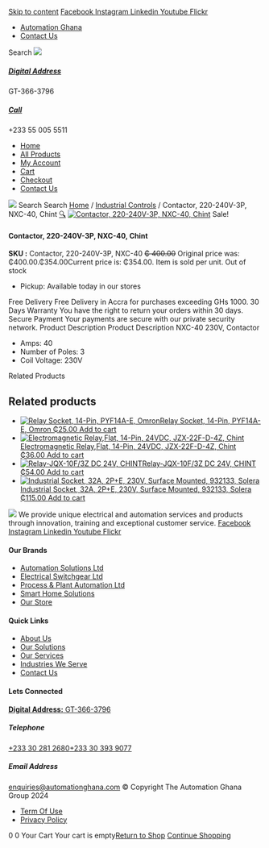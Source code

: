 [Skip to content](https://store.automationghana.com/product/contactor-nxc-40-230v-chint/#content)
[ Facebook ](https://www.facebook.com/automationgh/) [ Instagram ](https://www.instagram.com/automationgh/) [ Linkedin ](https://www.linkedin.com/company/the-automation-ghana-limited/) [ Youtube ](https://www.youtube.com/channel/UCurrRDUSm5oIW39VXjn1u0w) [ Flickr ](https://www.flickr.com/photos/181794037@N07/)
  * [ Automation Ghana ](https://automationghana.com)
  * [ Contact Us ](https://store.automationghana.com/contact/)


Search
[ ![](https://store.automationghana.com/wp-content/uploads/2024/04/Website-TAGG-Logo-BLUE.png) ](https://store.automationghana.com/)
[ ](https://maps.app.goo.gl/m4xeaagWCNbLk4jM6)
#####  [ Digital Address ](https://maps.app.goo.gl/m4xeaagWCNbLk4jM6)
GT-366-3796 
[ ](tel:+233550055511)
#####  [ Call ](tel:+233550055511)
+233 55 005 5511 
  * [Home](https://store.automationghana.com/)
  * [All Products](https://store.automationghana.com/shop/)
  * [My Account](https://store.automationghana.com/my-account/)
  * [Cart](https://store.automationghana.com/cart/)
  * [Checkout](https://store.automationghana.com/checkout/)
  * [Contact Us](https://store.automationghana.com/contact/)


[![](https://store.automationghana.com/wp-content/uploads/2024/04/AutomationGhana_logo_white.png)](https://store.automationghana.com)
Search
Search
[Home](https://store.automationghana.com) / [Industrial Controls](https://store.automationghana.com/product-category/industrial-controls/) / Contactor, 220-240V-3P, NXC-40, Chint
[🔍](https://store.automationghana.com/product/contactor-nxc-40-230v-chint/)
[![Contactor, 220-240V-3P, NXC-40, Chint](https://store.automationghana.com/wp-content/uploads/2020/04/NXC-40-230V.jpg)](https://store.automationghana.com/wp-content/uploads/2020/04/NXC-40-230V.jpg)
Sale!
####  Contactor, 220-240V-3P, NXC-40, Chint 
**SKU :** Contactor, 220-240V-3P, NXC-40 
~~₵ 400.00~~ Original price was: ₵400.00.₵354.00Current price is: ₵354.00.
Item is sold per unit.
Out of stock
  * Pickup: Available today in our stores


Free Delivery 
Free Delivery in Accra for purchases exceeding GHs 1000. 
30 Days Warranty 
You have the right to return your orders within 30 days. 
Secure Payment 
Your payments are secure with our private security network. 
Product Description
Product Description
NXC-40 230V, Contactor 
  * Amps: 40
  * Number of Poles: 3
  * Coil Voltage: 230V


Related Products 
## Related products
  * [![Relay Socket, 14-Pin, PYF14A-E, Omron](https://store.automationghana.com/wp-content/uploads/2020/04/14-Pin-Relay-Socket-PTF14A-E-Omron.jpg)Relay Socket, 14-Pin, PYF14A-E, Omron ₵25.00 ](https://store.automationghana.com/product/14-pin-relay-socket-pyf14a-e-omron/)
[Add to cart](https://store.automationghana.com/product/contactor-nxc-40-230v-chint/?add-to-cart=1598)
  * [![Electromagnetic Relay,Flat, 14-Pin, 24VDC, JZX-22F-D-4Z, Chint](https://store.automationghana.com/wp-content/uploads/2020/04/11-Pin-Relay-JQX-10F_3Z-220VAC-Chint-2-300x300.jpg)Electromagnetic Relay,Flat, 14-Pin, 24VDC, JZX-22F-D-4Z, Chint ₵36.00 ](https://store.automationghana.com/product/14-pin-relay-jzx-22f-d-4z-24vdc-chint/)
[Add to cart](https://store.automationghana.com/product/contactor-nxc-40-230v-chint/?add-to-cart=1597)
  * [![Relay-JQX-10F/3Z DC 24V, CHINT](https://store.automationghana.com/wp-content/uploads/2020/04/11-Pin-Relay-JQX-10F_3Z-220VAC-Chint-2-300x300.jpg)Relay-JQX-10F/3Z DC 24V, CHINT ₵54.00 ](https://store.automationghana.com/product/relay-jqx-10f-3z-dc-24v-chint/)
[Add to cart](https://store.automationghana.com/product/contactor-nxc-40-230v-chint/?add-to-cart=1593)
  * [![Industrial Socket, 32A, 2P+E, 230V, Surface Mounted, 932133, Solera](https://store.automationghana.com/wp-content/uploads/2020/04/932133.png)Industrial Socket, 32A, 2P+E, 230V, Surface Mounted, 932133, Solera ₵115.00 ](https://store.automationghana.com/product/surface-mounted-socket-932133-solera/)
[Add to cart](https://store.automationghana.com/product/contactor-nxc-40-230v-chint/?add-to-cart=1536)


![](https://store.automationghana.com/wp-content/uploads/2024/04/AutomationGhana_logo_white.png)
We provide unique electrical and automation services and products through innovation, training and exceptional customer service.
[ Facebook ](https://www.facebook.com/automationgh/) [ Instagram ](https://www.instagram.com/automationgh/) [ Linkedin ](https://www.linkedin.com/company/the-automation-ghana-limited/) [ Youtube ](https://www.youtube.com/channel/UCurrRDUSm5oIW39VXjn1u0w) [ Flickr ](https://www.flickr.com/photos/181794037@N07/)
#### Our Brands
  * [ Automation Solutions Ltd ](https://store.automationghana.com/product/contactor-nxc-40-230v-chint/)
  * [ Electrical Switchgear Ltd ](https://store.automationghana.com/product/contactor-nxc-40-230v-chint/)
  * [ Process & Plant Automation Ltd ](https://store.automationghana.com/product/contactor-nxc-40-230v-chint/)
  * [ Smart Home Solutions ](https://store.automationghana.com/product/contactor-nxc-40-230v-chint/)
  * [ Our Store ](https://store.automationghana.com/product/contactor-nxc-40-230v-chint/)


#### Quick Links
  * [ About Us ](https://store.automationghana.com/product/contactor-nxc-40-230v-chint/)
  * [ Our Solutions ](https://store.automationghana.com/product/contactor-nxc-40-230v-chint/)
  * [ Our Services ](https://store.automationghana.com/product/contactor-nxc-40-230v-chint/)
  * [ Industries We Serve ](https://store.automationghana.com/product/contactor-nxc-40-230v-chint/)
  * [ Contact Us ](https://store.automationghana.com/product/contactor-nxc-40-230v-chint/)


#### Lets Connected
[**Digital Address:** GT-366-3796](https://maps.app.goo.gl/m4xeaagWCNbLk4jM6)
#####  Telephone 
[ +233 30 281 2680](tel:+233302812680)[+233 30 393 9077](https://store.automationghana.com/product/contactor-nxc-40-230v-chint/+233303939077)
#####  Email Address 
enquiries@automationghana.com 
© Copyright The Automation Ghana Group 2024
  * [ Term Of Use ](https://store.automationghana.com/product/contactor-nxc-40-230v-chint/)
  * [ Privacy Policy ](https://store.automationghana.com/product/contactor-nxc-40-230v-chint/)


0
0
Your Cart
Your cart is empty[Return to Shop](https://store.automationghana.com/shop/)
[Continue Shopping](https://store.automationghana.com/product/contactor-nxc-40-230v-chint/)
